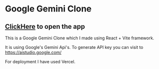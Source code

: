 # Google Gemini Clone 
## [ClickHere](https://gemini-clone-two-alpha.vercel.app/) to open the app

This is a Google Gemini Clone which I made using React + Vite framework.

It is using Google's Gemini Api's. To generate API key you can visit to https://aistudio.google.com/

For deployment I have used Vercel.
